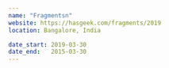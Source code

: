 ```yaml
---
name: "Fragmentsn"
website: https://hasgeek.com/fragments/2019
location: Bangalore, India

date_start: 2019-03-30
date_end:   2015-03-30
---
```

